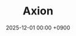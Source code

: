 ---
layout: event
title: "Axion"
date: 2025-12-01 00:00 +0900
location: "Room TBA, TBA"
speaker: "Chang Hyeon Lee"
address: "TBA"
note: "TBA"
overview: >
  none
timetable:
  - time: "TBA"
    title: "TBA"
    speaker: ""
    material_id: ""
map_embed: >
  <iframe src="https://www.google.com/maps/embed?pb=YOUR-MAPS-EMBED"
          loading="lazy" referrerpolicy="no-referrer-when-downgrade"></iframe>
---